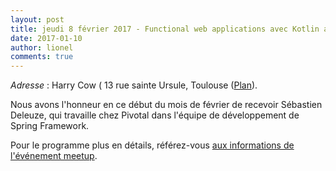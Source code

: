 ```yaml
---
layout: post
title: jeudi 8 février 2017 - Functional web applications avec Kotlin and Spring
date: 2017-01-10
author: lionel
comments: true
---
```


_Adresse_ : Harry Cow ( 13 rue sainte Ursule, Toulouse ([Plan](https://maps.google.com/maps?f=q&hl=en&q=13+rue+sainte+Ursule+%2C+Toulouse%2C+fr)).

Nous avons l'honneur en ce début du mois de février de recevoir Sébastien Deleuze, qui travaille chez Pivotal dans l'équipe de développement de Spring Framework. 

Pour le programme plus en détails, référez-vous [aux informations de l'événement meetup](http://www.meetup.com/fr-FR/Toulouse-Java-User-Group/events/236352947/).
